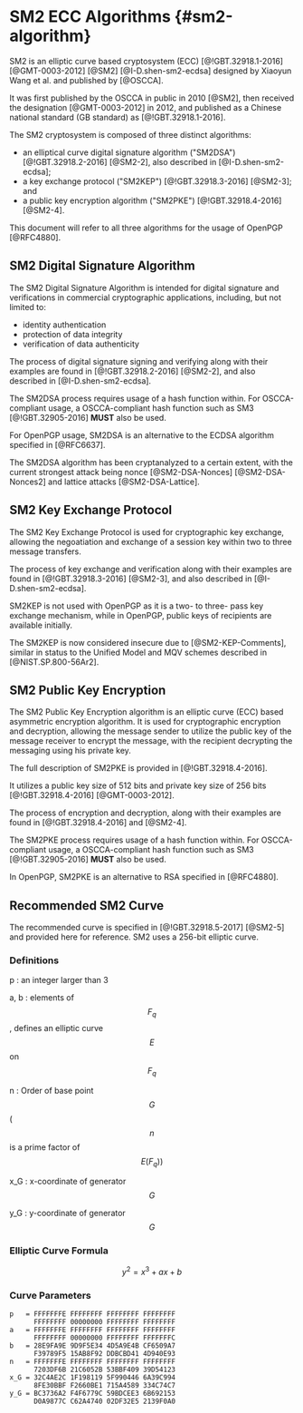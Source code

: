 # SM2 ECC Algorithms {#sm2-algorithm}

SM2 is an elliptic curve based cryptosystem (ECC) [@!GBT.32918.1-2016]
[@GMT-0003-2012] [@SM2] [@I-D.shen-sm2-ecdsa] designed by Xiaoyun Wang
et al. and published by [@OSCCA].

It was first published by the OSCCA in public in 2010 [@SM2], then received
the designation [@GMT-0003-2012] in 2012, and published as a Chinese national
standard (GB standard) as [@!GBT.32918.1-2016].

The SM2 cryptosystem is composed of three distinct algorithms:

* an elliptical curve digital signature algorithm ("SM2DSA") [@!GBT.32918.2-2016]
  [@SM2-2], also described in [@I-D.shen-sm2-ecdsa];
* a key exchange protocol ("SM2KEP") [@!GBT.32918.3-2016] [@SM2-3]; and
* a public key encryption algorithm ("SM2PKE") [@!GBT.32918.4-2016] [@SM2-4].

This document will refer to all three algorithms for the usage of
OpenPGP [@RFC4880].

## SM2 Digital Signature Algorithm

The SM2 Digital Signature Algorithm is intended for digital signature
and verifications in commercial cryptographic applications, including,
but not limited to:

* identity authentication
* protection of data integrity
* verification of data authenticity

The process of digital signature signing and verifying along with their
examples are found in [@!GBT.32918.2-2016] [@SM2-2], and also described
in [@I-D.shen-sm2-ecdsa].

The SM2DSA process requires usage of a hash function within. For
OSCCA-compliant usage, a OSCCA-compliant hash function such as
SM3 [@!GBT.32905-2016] **MUST** also be used.

For OpenPGP usage, SM2DSA is an alternative to the ECDSA algorithm specified
in [@RFC6637].

The SM2DSA algorithm has been cryptanalyzed to a certain extent, with the
current strongest attack being nonce [@SM2-DSA-Nonces] [@SM2-DSA-Nonces2]
and lattice attacks [@SM2-DSA-Lattice].


## SM2 Key Exchange Protocol

The SM2 Key Exchange Protocol is used for cryptographic key exchange,
allowing the negoatiation and exchange of a session key within two to
three message transfers.

The process of key exchange and verification along with their examples
are found in [@!GBT.32918.3-2016] [@SM2-3], and also described in
[@I-D.shen-sm2-ecdsa].

SM2KEP is not used with OpenPGP as it is a two- to three- pass key
exchange mechanism, while in OpenPGP, public keys of recipients are
available initially.

The SM2KEP is now considered insecure due to [@SM2-KEP-Comments], similar
in status to the Unified Model and MQV schemes described in
[@NIST.SP.800-56Ar2].


## SM2 Public Key Encryption

The SM2 Public Key Encryption algorithm is an elliptic curve
(ECC) based asymmetric encryption algorithm. It is used for
cryptographic encryption and decryption, allowing the message sender to
utilize the public key of the message receiver to encrypt the message,
with the recipient decrypting the messaging using his private key.

The full description of SM2PKE is provided in [@!GBT.32918.4-2016].

It utilizes a public key size of 512 bits and private key size of 256
bits [@!GBT.32918.4-2016] [@GMT-0003-2012].

The process of encryption and decryption, along with their examples are
found in [@!GBT.32918.4-2016] and [@SM2-4].

The SM2PKE process requires usage of a hash function within. For
OSCCA-compliant usage, a OSCCA-compliant hash function such as
SM3 [@!GBT.32905-2016] **MUST** also be used.

In OpenPGP, SM2PKE is an alternative to RSA specified in [@RFC4880].


## Recommended SM2 Curve

The recommended curve is specified in [@!GBT.32918.5-2017] [@SM2-5]
and provided here for reference. SM2 uses a 256-bit elliptic curve.

### Definitions

p
: an integer larger than 3

a, b
: elements of $$F_q$$, defines an elliptic curve $$E$$ on $$F_q$$

n
: Order of base point $$G$$ ($$n$$ is a prime factor of $$E(F_q))$$

x\_G
: x-coordinate of generator $$G$$

y\_G
: y-coordinate of generator $$G$$

### Elliptic Curve Formula

$$
y^2 = x^3 + ax + b
$$

### Curve Parameters

```
p   = FFFFFFFE FFFFFFFF FFFFFFFF FFFFFFFF
      FFFFFFFF 00000000 FFFFFFFF FFFFFFFF
a   = FFFFFFFE FFFFFFFF FFFFFFFF FFFFFFFF
      FFFFFFFF 00000000 FFFFFFFF FFFFFFFC
b   = 28E9FA9E 9D9F5E34 4D5A9E4B CF6509A7
      F39789F5 15AB8F92 DDBCBD41 4D940E93
n   = FFFFFFFE FFFFFFFF FFFFFFFF FFFFFFFF
      7203DF6B 21C6052B 53BBF409 39D54123
x_G = 32C4AE2C 1F198119 5F990446 6A39C994
      8FE30BBF F2660BE1 715A4589 334C74C7
y_G = BC3736A2 F4F6779C 59BDCEE3 6B692153
      D0A9877C C62A4740 02DF32E5 2139F0A0
```